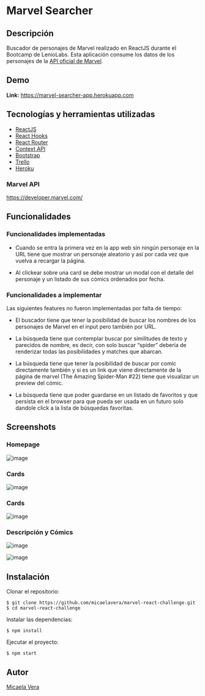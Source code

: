 # Marvel Searcher
## Descripción
Buscador de personajes de Marvel realizado en ReactJS durante el Bootcamp de LenioLabs.
Esta aplicación consume los datos de los personajes de la [API oficial de Marvel](https://developer.marvel.com/).
## Demo
**Link:** https://marvel-searcher-app.herokuapp.com
## Tecnologías y herramientas utilizadas
- [ReactJS](https://es.reactjs.org/)
- [React Hooks](https://es.reactjs.org/docs/hooks-intro.html)
- [React Router](https://reactrouter.com/)
- [Context API](https://es.reactjs.org/docs/context.html)
- [Bootstrap](https://getbootstrap.com/)
- [Trello](https://trello.com/b/RBZt7IE4/marvel-react-challenge)
- [Heroku](https://www.heroku.com/)
### Marvel API
https://developer.marvel.com/
## Funcionalidades
### Funcionalidades implementadas
- Cuando se entra la primera vez en la app web sin ningún personaje en la URL tiene que mostrar un personaje aleatorio y así por cada vez que vuelva a recargar la página.

- Al clickear sobre una card se debe mostrar un modal con el detalle del personaje y un listado de sus cómics ordenados por fecha. 
### Funcionalidades a implementar
Las siguientes features no fueron implementadas por falta de tiempo:

- El buscador tiene que tener la posibilidad de buscar los nombres de los personajes de Marvel en el input pero también por URL.

- La búsqueda tiene que contemplar buscar por similitudes de texto y parecidos de nombre, es decir, con solo buscar “spider” debería de renderizar todas las posibilidades y matches que abarcan.

- La búsqueda tiene que tener la posibilidad de buscar por comic directamente también y si es un link que viene     directamente de la página de marvel (The Amazing Spider-Man #22) tiene que visualizar un preview del cómic.

- La búsqueda tiene que poder guardarse en un listado de favoritos y que persista en el browser para que pueda ser usada en un futuro solo dandole click a la lista de búsquedas favoritas.

## Screenshots
### Homepage
![image](https://user-images.githubusercontent.com/28459482/122104849-7d1e9980-cdee-11eb-9d22-c759aa38df3c.png)

### Cards
![image](https://user-images.githubusercontent.com/28459482/122105045-b5be7300-cdee-11eb-8762-12ad89bc3920.png)

### Cards
![image](https://user-images.githubusercontent.com/28459482/122105790-9116cb00-cdef-11eb-8f96-6c662777cdff.png)

### Descripción y Cómics
![image](https://user-images.githubusercontent.com/28459482/122106845-cc65c980-cdf0-11eb-941d-cc6233eddf97.png)  

![image](https://user-images.githubusercontent.com/28459482/122106068-d6d39380-cdef-11eb-84d9-f4fc9154ecb3.png) 
## Instalación
Clonar el repositorio:
```
$ git clone https://github.com/micaelavera/marvel-react-challenge.git
$ cd marvel-react-challenge
```

Instalar las dependencias:
```
$ npm install
```

Ejecutar el proyecto:
```
$ npm start
```
## Autor
[Micaela Vera](https://github.com/micaelavera)


